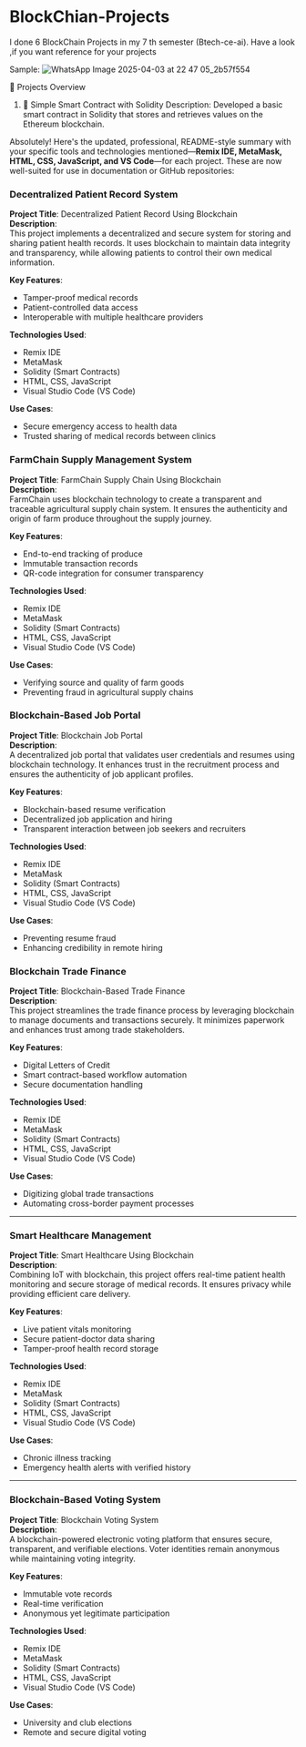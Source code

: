 # BlockChian-Projects
I done 6 BlockChain Projects in my 7 th semester (Btech-ce-ai). Have a look ,if you want reference for your projects

Sample:
![WhatsApp Image 2025-04-03 at 22 47 05_2b57f554](https://github.com/user-attachments/assets/f0d5275a-32cc-4d8a-94a7-3e40b2d8ad4c)

🧩 Projects Overview
1. 🔐 Simple Smart Contract with Solidity
Description: Developed a basic smart contract in Solidity that stores and retrieves values on the Ethereum blockchain.

Absolutely! Here's the updated, professional, README-style summary with your specific tools and technologies mentioned—**Remix IDE, MetaMask, HTML, CSS, JavaScript, and VS Code**—for each project. These are now well-suited for use in documentation or GitHub repositories:



### Decentralized Patient Record System

**Project Title**: Decentralized Patient Record Using Blockchain  
**Description**:  
This project implements a decentralized and secure system for storing and sharing patient health records. It uses blockchain to maintain data integrity and transparency, while allowing patients to control their own medical information.

**Key Features**:
- Tamper-proof medical records  
- Patient-controlled data access  
- Interoperable with multiple healthcare providers  

**Technologies Used**:
- Remix IDE  
- MetaMask  
- Solidity (Smart Contracts)  
- HTML, CSS, JavaScript  
- Visual Studio Code (VS Code)  

**Use Cases**:
- Secure emergency access to health data  
- Trusted sharing of medical records between clinics  



### FarmChain Supply Management System

**Project Title**: FarmChain Supply Chain Using Blockchain  
**Description**:  
FarmChain uses blockchain technology to create a transparent and traceable agricultural supply chain system. It ensures the authenticity and origin of farm produce throughout the supply journey.

**Key Features**:
- End-to-end tracking of produce  
- Immutable transaction records  
- QR-code integration for consumer transparency  

**Technologies Used**:
- Remix IDE  
- MetaMask  
- Solidity (Smart Contracts)  
- HTML, CSS, JavaScript  
- Visual Studio Code (VS Code)  

**Use Cases**:
- Verifying source and quality of farm goods  
- Preventing fraud in agricultural supply chains  



### Blockchain-Based Job Portal

**Project Title**: Blockchain Job Portal  
**Description**:  
A decentralized job portal that validates user credentials and resumes using blockchain technology. It enhances trust in the recruitment process and ensures the authenticity of job applicant profiles.

**Key Features**:
- Blockchain-based resume verification  
- Decentralized job application and hiring  
- Transparent interaction between job seekers and recruiters  

**Technologies Used**:
- Remix IDE  
- MetaMask  
- Solidity (Smart Contracts)  
- HTML, CSS, JavaScript  
- Visual Studio Code (VS Code)  

**Use Cases**:
- Preventing resume fraud  
- Enhancing credibility in remote hiring  



### Blockchain Trade Finance

**Project Title**: Blockchain-Based Trade Finance  
**Description**:  
This project streamlines the trade finance process by leveraging blockchain to manage documents and transactions securely. It minimizes paperwork and enhances trust among trade stakeholders.

**Key Features**:
- Digital Letters of Credit  
- Smart contract-based workflow automation  
- Secure documentation handling  

**Technologies Used**:
- Remix IDE  
- MetaMask  
- Solidity (Smart Contracts)  
- HTML, CSS, JavaScript  
- Visual Studio Code (VS Code)  

**Use Cases**:
- Digitizing global trade transactions  
- Automating cross-border payment processes  

---

### Smart Healthcare Management

**Project Title**: Smart Healthcare Using Blockchain  
**Description**:  
Combining IoT with blockchain, this project offers real-time patient health monitoring and secure storage of medical records. It ensures privacy while providing efficient care delivery.

**Key Features**:
- Live patient vitals monitoring  
- Secure patient-doctor data sharing  
- Tamper-proof health record storage  

**Technologies Used**:
- Remix IDE  
- MetaMask  
- Solidity (Smart Contracts)  
- HTML, CSS, JavaScript  
- Visual Studio Code (VS Code)  

**Use Cases**:
- Chronic illness tracking  
- Emergency health alerts with verified history  

---

### Blockchain-Based Voting System

**Project Title**: Blockchain Voting System  
**Description**:  
A blockchain-powered electronic voting platform that ensures secure, transparent, and verifiable elections. Voter identities remain anonymous while maintaining voting integrity.

**Key Features**:
- Immutable vote records  
- Real-time verification  
- Anonymous yet legitimate participation  

**Technologies Used**:
- Remix IDE  
- MetaMask  
- Solidity (Smart Contracts)  
- HTML, CSS, JavaScript  
- Visual Studio Code (VS Code)  

**Use Cases**:
- University and club elections  
- Remote and secure digital voting  

